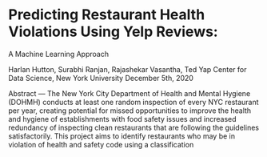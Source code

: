 # Predicting Restaurant Health Violations Using Yelp Reviews: 
A Machine Learning Approach

Harlan Hutton, Surabhi Ranjan, Rajashekar Vasantha, Ted Yap
Center for Data Science, New York University
December 5th, 2020


Abstract — The New York City Department of Health and Mental Hygiene (DOHMH) conducts at least one random inspection of every NYC restaurant per year, creating potential for missed opportunities to improve the health and hygiene of establishments with food safety issues and increased redundancy of inspecting clean restaurants that are following the guidelines satisfactorily. This project aims to identify restaurants who may be in violation of health and safety code using a classification
